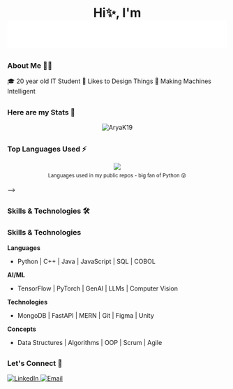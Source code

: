 <!-- # Hi✨, I'm  -->
<h1 align="center">
<div>Hi✨, I'm</div>
  <img src="https://raw.githubusercontent.com/AryaK19/AryaK19/60006118e2045a21d3c7eef64bbb9e506094f7b1/NAME.svg" alt="ARYA KADAM" />
</h1>

### About Me 👨‍💻
🎓 20 year old IT Student
🌟 Likes to Design Things
🤖 Making Machines Intelligent

##

### Here are my Stats 🔭
<p align="center"> <img src="https://github-readme-stats.vercel.app/api?username=AryaK19&show_icons=true&theme=tokyonight" alt="AryaK19" />

##

### Top Languages Used ⚡
<div align="center">
  <img width="" src="https://github-readme-stats.vercel.app/api/top-langs/?username=AryaK19" />
  <br />
  <small>Languages used in my public repos - big fan of Python 😛</small>
  <br />
  <br />
</div> -->

##

### Skills & Technologies 🛠
<div class="skills-section">
  <i class="programming lang-python"></i>
  
### Skills & Technologies

**Languages**
- Python | C++ | Java | JavaScript | SQL | COBOL

**AI/ML**
- TensorFlow | PyTorch | GenAI | LLMs | Computer Vision

**Technologies** 
- MongoDB | FastAPI | MERN | Git | Figma | Unity

**Concepts**
- Data Structures | Algorithms | OOP | Scrum | Agile
</div>

##

### Let's Connect 🤝
<div align="left"> <a href="https://linkedin.com/in/aryak19" target="_blank"> <img src="https://img.shields.io/badge/LinkedIn-0077B5?style=for-the-badge&logo=linkedin&logoColor=white" alt="LinkedIn"/> </a> <a href="mailto:aryakadam348@gmail.com" target="_blank"> <img src="https://img.shields.io/badge/Email-D14836?style=for-the-badge&logo=gmail&logoColor=white" alt="Email"/> </a> </div>

##

